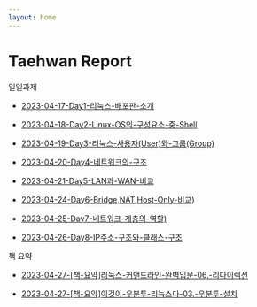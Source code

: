 ```yaml
---
layout: home
---
```


# Taehwan Report

 
일일과제

- [2023-04-17-Day1-리눅스-배포판-소개](./2023-04-17-Day1-리눅스-배포판-소개)<br>

- [2023-04-18-Day2-Linux-OS의-구성요소-중-Shell](./2023-04-18-Day2-Linux-OS의-구성요소-중-Shell)<br>

- [2023-04-19-Day3-리눅스-사용자(User)와-그룹(Group)](./2023-04-19-Day3-리눅스-사용자(User)와-그룹(Group))<br>

- [2023-04-20-Day4-네트워크의-구조](./2023-04-20-Day4-네트워크의-구조)<br> 

- [2023-04-21-Day5-LAN과-WAN-비교](./2023-04-21-Day5-LAN과-WAN-비교)<br> 

- [2023-04-24-Day6-Bridge,NAT,Host-Only-비교](./2023-04-24-Day6-Bridge,NAT,Host-Only-비교))<br> 

- [2023-04-25-Day7-네트워크-계층의-역할)](./2023-04-25-Day7-네트워크-계층의-역할)<br> 

- [2023-04-26-Day8-IP주소-구조와-클래스-구조](./2023-04-26-Day8-IP주소-구조와-클래스-구조)<br> 


책 요약

- [2023-04-27-[책-요약]리눅스-커맨드라인-완벽입문-06.-리다이렉션](./2023-04-27-[책-요약]리눅스-커맨드라인-완벽입문-06.-리다이렉션)<br>

- [2023-04-27-[책-요약]이것이-우분투-리눅스다-03.-우분투-설치](./2023-04-27-[책-요약]이것이-우분투-리눅스다-03.-우분투-설치)<br> 
